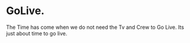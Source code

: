 # GoLive.
The Time has come when we do not need the Tv and Crew to Go Live.
Its just about time to go live.

